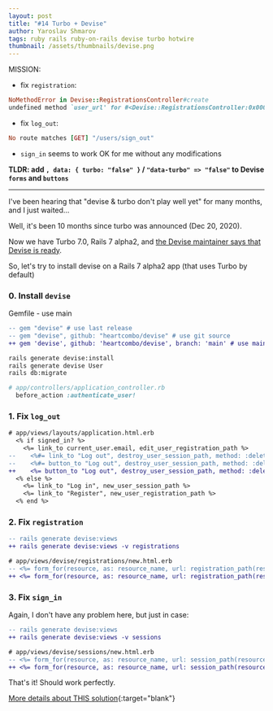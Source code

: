 ```yaml
---
layout: post
title: "#14 Turbo + Devise"
author: Yaroslav Shmarov
tags: ruby rails ruby-on-rails devise turbo hotwire
thumbnail: /assets/thumbnails/devise.png
---
```


MISSION:
* fix `registration`:
```ruby
NoMethodError in Devise::RegistrationsController#create
undefined method `user_url' for #<Devise::RegistrationsController:0x0000000000de58>
```
* fix `log_out`:
```ruby
No route matches [GET] "/users/sign_out"
```
* `sign_in` seems to work OK for me without any modifications

**TLDR: add `, data: { turbo: "false" }` / `"data-turbo" => "false"` to Devise `forms` and `buttons`**

****

I've been hearing that "devise & turbo don't play well yet" for many months, and I just waited...

Well, it's been 10 months since turbo was announced (Dec 20, 2020).

Now we have Turbo 7.0, Rails 7 alpha2, and [the Devise maintainer says that Devise is ready](https://twitter.com/heartcombo/status/1446256070306013186).

So, let's try to install devise on a Rails 7 alpha2 app (that uses Turbo by default)

### 0. Install `devise`

Gemfile - use main 
```diff
-- gem "devise" # use last release
-- gem "devise", github: "heartcombo/devise" # use git source
++ gem 'devise', github: 'heartcombo/devise', branch: 'main' # use main. it's stable.
```

```sh
rails generate devise:install
rails generate devise User
rails db:migrate
```

```ruby
# app/controllers/application_controller.rb
  before_action :authenticate_user!
```

### 1. Fix `log_out`

```diff
# app/views/layouts/application.html.erb
  <% if signed_in? %>
    <%= link_to current_user.email, edit_user_registration_path %>
--    <%#= link_to "Log out", destroy_user_session_path, method: :delete %>
--    <%#= button_to "Log out", destroy_user_session_path, method: :delete, form: { "data-turbo" => "false" } %>
++    <%= button_to "Log out", destroy_user_session_path, method: :delete, data: { turbo: "false" } %>
  <% else %>
    <%= link_to "Log in", new_user_session_path %>
    <%= link_to "Register", new_user_registration_path %>
  <% end %>
```

### 2. Fix `registration`

```diff
-- rails generate devise:views
++ rails generate devise:views -v registrations
```

```diff
# app/views/devise/registrations/new.html.erb
-- <%= form_for(resource, as: resource_name, url: registration_path(resource_name)) do |f| %>
++ <%= form_for(resource, as: resource_name, url: registration_path(resource_name), html: { data: { turbo: false} } ) do |f| %>
```

### 3. Fix `sign_in`

Again, I don't have any problem here, but just in case:

```diff
-- rails generate devise:views
++ rails generate devise:views -v sessions
```

```diff
# app/views/devise/sessions/new.html.erb
-- <%= form_for(resource, as: resource_name, url: session_path(resource_name)) do |f| %>
++ <%= form_for(resource, as: resource_name, url: session_path(resource_name), html: { data: { turbo: false} } ) do |f| %>
```

That's it! Should work perfectly.

[More details about THIS solution](https://github.com/heartcombo/devise/issues/5358#issuecomment-798796788){:target="blank"}
